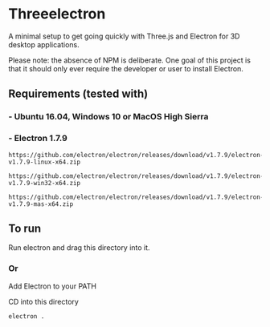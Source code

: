 # Threeelectron

A minimal setup to get going quickly with Three.js and Electron for 3D desktop applications.

Please note: the absence of NPM is deliberate.  One goal of this project is that it should only ever require the developer or user to install Electron.

## Requirements (tested with)

### - Ubuntu 16.04, Windows 10 or MacOS High Sierra

### - Electron 1.7.9
    https://github.com/electron/electron/releases/download/v1.7.9/electron-v1.7.9-linux-x64.zip

    https://github.com/electron/electron/releases/download/v1.7.9/electron-v1.7.9-win32-x64.zip
    
    https://github.com/electron/electron/releases/download/v1.7.9/electron-v1.7.9-mas-x64.zip


## To run

Run electron and drag this directory into it.

### Or

Add Electron to your PATH

CD into this directory

    electron .